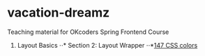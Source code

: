 # vacation-dreamz
Teaching material for OKcoders Spring Frontend Course

1. Layout Basics
⋅⋅* Section 2: Layout Wrapper
⋅⋅*[147 CSS colors](http://www.colors.commutercreative.com/grid/)
